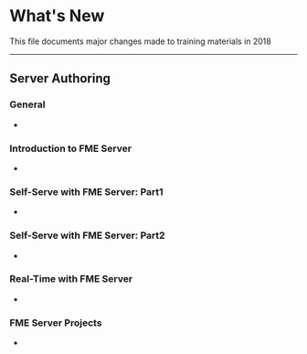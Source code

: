 # What's New #
This file documents major changes made to training materials in 2018

---

## Server Authoring ##

### General ###
-


### Introduction to FME Server ###
-


### Self-Serve with FME Server: Part1 ###
-


### Self-Serve with FME Server: Part2 ###
-


### Real-Time with FME Server ###
-


### FME Server Projects ###
- 
